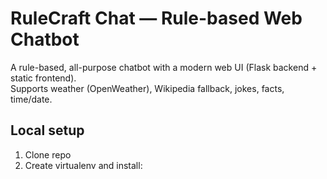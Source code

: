 # RuleCraft Chat — Rule-based Web Chatbot

A rule-based, all-purpose chatbot with a modern web UI (Flask backend + static frontend).  
Supports weather (OpenWeather), Wikipedia fallback, jokes, facts, time/date.

## Local setup
1. Clone repo
2. Create virtualenv and install:
